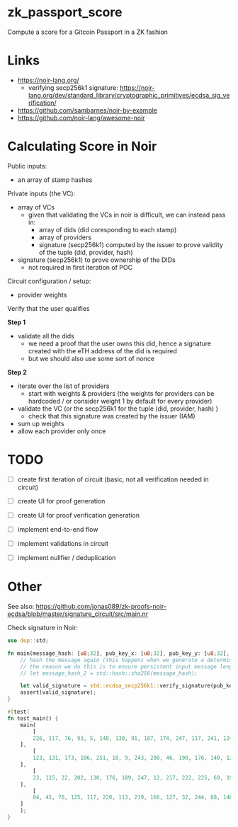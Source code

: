 # zk_passport_score
Compute a score for a Gitcoin Passport in a ZK fashion

# Links
- https://noir-lang.org/
  - verifying secp256k1 signature: https://noir-lang.org/dev/standard_library/cryptographic_primitives/ecdsa_sig_verification/
- https://github.com/sambarnes/noir-by-example
- https://github.com/noir-lang/awesome-noir

# Calculating Score in Noir

Public inputs:
- an array of stamp hashes

Private inputs (the VC):
- array of VCs
    - given that validating the VCs in noir is difficult, we can instead pass in:
        - array of dids (did coresponding to each stamp)
        - array of providers
        - signature (secp256k1) computed by the issuer to prove validity of the tuple (did, provider, hash)
- signature (secp256k1) to prove ownership of the DIDs
    - not required in first iteration of POC


Circuit configuration / setup:
- provider weights

Verify that the user qualifies

**Step 1**
- validate all the dids
  - we need a proof that the user owns this did, hence a signature created with the eTH address of the did is required
  - but we should also use some sort of nonce

**Step 2**
- iterate over the list of providers
  - start with weights & providers (the weights for providers can be hardcoded / or consider weight 1 by default for every provider)  
- validate the VC (or the secp256k1 for the tuple (did, provider, hash) )
  - check that this signature was created by the issuer (IAM)
- sum up weights
- allow each provider only once


# TODO
- [ ] create first iteration of circuit (basic, not all verification needed in circuit)
- [ ] create UI for proof generation
- [ ] create UI for proof verification generation
- [ ] implement end-to-end flow
- [ ] implement validations in circuit
- [ ] implement nullfier / deduplication



# Other
See also: https://github.com/jonas089/zk-proofs-noir-ecdsa/blob/master/signature_circuit/src/main.nr

Check signature in Noir:
```rust
use dep::std;

fn main(message_hash: [u8;32], pub_key_x: [u8;32], pub_key_y: [u8;32], signature: [u8;64]) {
    // hash the message again (this happens when we generate a deterministic signature)
    // the reason we do this is to ensure persistent input message length (always 32 bytes)
    // let message_hash_2 = std::hash::sha256(message_hash);

    let valid_signature = std::ecdsa_secp256k1::verify_signature(pub_key_x, pub_key_y, signature, message_hash);
    assert(valid_signature);
}

#[test]
fn test_main() {
    main(
        [
        226, 117, 76, 93, 5, 148, 130, 91, 187, 174, 247, 117, 241, 124, 25, 180, 71, 215, 93, 108, 236, 254, 196, 205, 65, 179, 64, 34, 241, 171, 199, 5
    ],
        [
        123, 131, 173, 106, 251, 18, 9, 243, 200, 46, 190, 176, 140, 12, 95, 169, 191, 103, 36, 84, 133, 6, 242, 251, 79, 153, 30, 34, 135, 167, 112, 144
    ],
        [
        23, 115, 22, 202, 130, 176, 189, 247, 12, 217, 222, 225, 69, 195, 0, 44, 13, 161, 217, 38, 38, 68, 152, 117, 151, 42, 39, 128, 123, 115, 180, 46
    ],
        [
        84, 45, 76, 125, 117, 220, 113, 219, 166, 127, 32, 244, 88, 146, 37, 148, 132, 128, 246, 167, 50, 85, 125, 104, 76, 94, 228, 190, 49, 237, 106, 46, 51, 60, 5, 108, 229, 245, 167, 3, 56, 59, 216, 13, 205, 101, 64, 104, 176, 196, 71, 76, 15, 83, 248, 206, 114, 242, 51, 207, 31, 52, 82, 88
    ]
    );
}

```